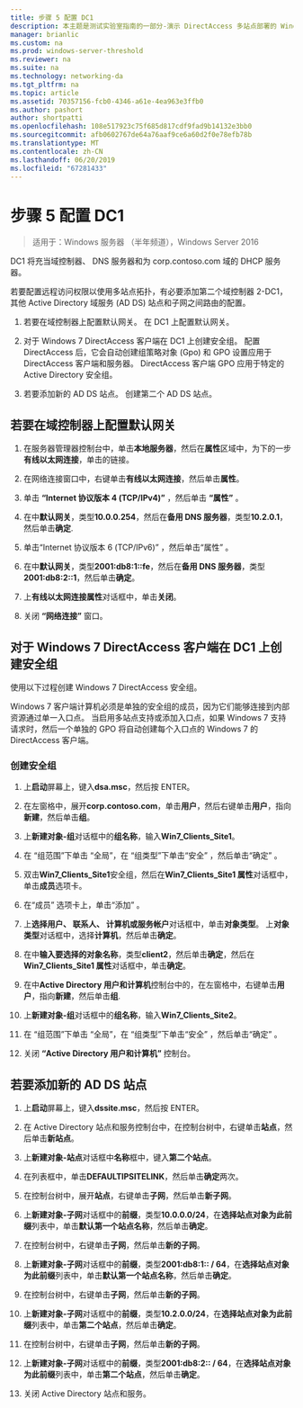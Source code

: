 ```yaml
---
title: 步骤 5 配置 DC1
description: 本主题是测试实验室指南的一部分-演示 DirectAccess 多站点部署的 Windows Server 2016
manager: brianlic
ms.custom: na
ms.prod: windows-server-threshold
ms.reviewer: na
ms.suite: na
ms.technology: networking-da
ms.tgt_pltfrm: na
ms.topic: article
ms.assetid: 70357156-fcb0-4346-a61e-4ea963e3ffb0
ms.author: pashort
author: shortpatti
ms.openlocfilehash: 108e517923c75f685d817cdf9fad9b14132e3bb0
ms.sourcegitcommit: afb0602767de64a76aaf9ce6a60d2f0e78efb78b
ms.translationtype: MT
ms.contentlocale: zh-CN
ms.lasthandoff: 06/20/2019
ms.locfileid: "67281433"
---
```

# <a name="step-5-configure-dc1"></a>步骤 5 配置 DC1

>适用于：Windows 服务器 （半年频道），Windows Server 2016

DC1 将充当域控制器、 DNS 服务器和为 corp.contoso.com 域的 DHCP 服务器。  
  
若要配置远程访问权限以使用多站点拓扑，有必要添加第二个域控制器 2-DC1，其他 Active Directory 域服务 (AD DS) 站点和子网之间路由的配置。  
  
1. 若要在域控制器上配置默认网关。 在 DC1 上配置默认网关。  
  
2. 对于 Windows 7 DirectAccess 客户端在 DC1 上创建安全组。 配置 DirectAccess 后，它会自动创建组策略对象 (Gpo) 和 GPO 设置应用于 DirectAccess 客户端和服务器。 DirectAccess 客户端 GPO 应用于特定的 Active Directory 安全组。  
  
3. 若要添加新的 AD DS 站点。 创建第二个 AD DS 站点。  
  
## <a name="to-configure-the-default-gateway-on-the-domain-controller"></a>若要在域控制器上配置默认网关  
  
1.  在服务器管理器控制台中，单击**本地服务器**，然后在**属性**区域中，为下的一步**有线以太网连接**，单击的链接。  
  
2.  在网络连接窗口中，右键单击**有线以太网连接**，然后单击**属性**。  
  
3.  单击 **“Internet 协议版本 4 (TCP/IPv4)”** ，然后单击 **“属性”** 。  
  
4.  在中**默认网关**，类型**10.0.0.254**，然后在**备用 DNS 服务器**，类型**10.2.0.1**，然后单击**确定**.  
  
5.  单击“Internet 协议版本 6 (TCP/IPv6)”  ，然后单击“属性”  。  
  
6.  在中**默认网关**，类型**2001:db8:1::fe**，然后在**备用 DNS 服务器**，类型**2001:db8:2::1**，然后单击**确定**。  
  
7.  上**有线以太网连接属性**对话框中，单击**关闭**。  
  
8.  关闭 **“网络连接”** 窗口。  
  
## <a name="create-security-groups-for-windows-7-directaccess-clients-on-dc1"></a>对于 Windows 7 DirectAccess 客户端在 DC1 上创建安全组  
使用以下过程创建 Windows 7 DirectAccess 安全组。  
  
 Windows 7 客户端计算机必须是单独的安全组的成员，因为它们能够连接到内部资源通过单一入口点。 当启用多站点支持或添加入口点，如果 Windows 7 支持请求时，然后一个单独的 GPO 将自动创建每个入口点的 Windows 7 的 DirectAccess 客户端。  
  
### <a name="create-security-groups"></a>创建安全组  
  
1.  上**启动**屏幕上，键入**dsa.msc**，然后按 ENTER。  
  
2.  在左窗格中，展开**corp.contoso.com**，单击**用户**，然后右键单击**用户**，指向**新建**，然后单击**组**。  
  
3.  上**新建对象-组**对话框中的**组名称**，输入**Win7_Clients_Site1**。  
  
4.  在  “组范围”下单击  “全局”，在  “组类型”下单击“安全”  ，然后单击“确定”  。  
  
5.  双击**Win7_Clients_Site1**安全组，然后在**Win7_Clients_Site1 属性**对话框中，单击**成员**选项卡。  
  
6.  在“成员”  选项卡上，单击“添加”  。  
  
7.  上**选择用户、 联系人、 计算机或服务帐户**对话框中，单击**对象类型**。 上**对象类型**对话框中，选择**计算机**，然后单击**确定**。  
  
8.  在中**输入要选择的对象名称**，类型**client2**，然后单击**确定**，然后在**Win7_Clients_Site1 属性**对话框中，单击**确定**。  
  
9. 在中**Active Directory 用户和计算机**控制台中的，在左窗格中，右键单击**用户**，指向**新建**，然后单击**组**.  
  
10. 上**新建对象-组**对话框中的**组名称**，输入**Win7_Clients_Site2**。  
  
11. 在  “组范围”下单击  “全局”，在  “组类型”下单击“安全”  ，然后单击“确定”  。  
  
12. 关闭 **“Active Directory 用户和计算机”** 控制台。  
  
## <a name="to-add-a-new-ad-ds-site"></a>若要添加新的 AD DS 站点  
  
1.  上**启动**屏幕上，键入**dssite.msc**，然后按 ENTER。  
  
2.  在 Active Directory 站点和服务控制台中，在控制台树中，右键单击**站点**，然后单击**新站点**。  
  
3.  上**新建对象-站点**对话框中**名称**框中，键入**第二个站点**。  
  
4.  在列表框中，单击**DEFAULTIPSITELINK**，然后单击**确定**两次。  
  
5.  在控制台树中，展开**站点**，右键单击**子网**，然后单击**新子网**。  
  
6.  上**新建对象-子网**对话框中的**前缀**，类型**10.0.0.0/24**，在**选择站点对象为此前缀**列表中，单击**默认第一个站点名称**，然后单击**确定**。  
  
7.  在控制台树中，右键单击**子网**，然后单击**新的子网**。  
  
8.  上**新建对象-子网**对话框中的**前缀**，类型**2001:db8:1:: / 64**，在**选择站点对象为此前缀**列表中，单击**默认第一个站点名称**，然后单击**确定**。  
  
9. 在控制台树中，右键单击**子网**，然后单击**新的子网**。  
  
10. 上**新建对象-子网**对话框中的**前缀**，类型**10.2.0.0/24**，在**选择站点对象为此前缀**列表中，单击**第二个站点**，然后单击**确定**。  
  
11. 在控制台树中，右键单击**子网**，然后单击**新的子网**。  
  
12. 上**新建对象-子网**对话框中的**前缀**，类型**2001:db8:2:: / 64**，在**选择站点对象为此前缀**列表中，单击**第二个站点**，然后单击**确定**。  
  
13. 关闭 Active Directory 站点和服务。  
  


